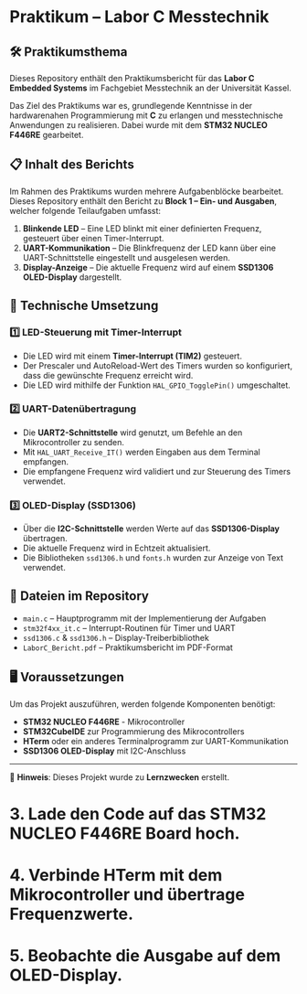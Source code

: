 # Praktikum – Labor C Messtechnik

## 🛠 Praktikumsthema
Dieses Repository enthält den Praktikumsbericht für das **Labor C Embedded Systems** im Fachgebiet Messtechnik an der Universität Kassel.

Das Ziel des Praktikums war es, grundlegende Kenntnisse in der hardwarenahen Programmierung mit **C** zu erlangen und messtechnische Anwendungen zu realisieren. Dabei wurde mit dem **STM32 NUCLEO F446RE** gearbeitet.

## 📋 Inhalt des Berichts
Im Rahmen des Praktikums wurden mehrere Aufgabenblöcke bearbeitet. Dieses Repository enthält den Bericht zu **Block 1 – Ein- und Ausgaben**, welcher folgende Teilaufgaben umfasst:

1. **Blinkende LED** – Eine LED blinkt mit einer definierten Frequenz, gesteuert über einen Timer-Interrupt.
2. **UART-Kommunikation** – Die Blinkfrequenz der LED kann über eine UART-Schnittstelle eingestellt und ausgelesen werden.
3. **Display-Anzeige** – Die aktuelle Frequenz wird auf einem **SSD1306 OLED-Display** dargestellt.

## 🔧 Technische Umsetzung

### 1️⃣ LED-Steuerung mit Timer-Interrupt
- Die LED wird mit einem **Timer-Interrupt (TIM2)** gesteuert.
- Der Prescaler und AutoReload-Wert des Timers wurden so konfiguriert, dass die gewünschte Frequenz erreicht wird.
- Die LED wird mithilfe der Funktion `HAL_GPIO_TogglePin()` umgeschaltet.

### 2️⃣ UART-Datenübertragung
- Die **UART2-Schnittstelle** wird genutzt, um Befehle an den Mikrocontroller zu senden.
- Mit `HAL_UART_Receive_IT()` werden Eingaben aus dem Terminal empfangen.
- Die empfangene Frequenz wird validiert und zur Steuerung des Timers verwendet.

### 3️⃣ OLED-Display (SSD1306)
- Über die **I2C-Schnittstelle** werden Werte auf das **SSD1306-Display** übertragen.
- Die aktuelle Frequenz wird in Echtzeit aktualisiert.
- Die Bibliotheken `ssd1306.h` und `fonts.h` wurden zur Anzeige von Text verwendet.

## 📂 Dateien im Repository
- `main.c` – Hauptprogramm mit der Implementierung der Aufgaben
- `stm32f4xx_it.c` – Interrupt-Routinen für Timer und UART
- `ssd1306.c` & `ssd1306.h` – Display-Treiberbibliothek
- `LaborC_Bericht.pdf` – Praktikumsbericht im PDF-Format

## 🖥 Voraussetzungen
Um das Projekt auszuführen, werden folgende Komponenten benötigt:
- **STM32 NUCLEO F446RE** - Mikrocontroller
- **STM32CubeIDE** zur Programmierung des Mikrocontrollers
- **HTerm** oder ein anderes Terminalprogramm zur UART-Kommunikation
- **SSD1306 OLED-Display** mit I2C-Anschluss

---

📌 **Hinweis**: Dieses Projekt wurde zu **Lernzwecken** erstellt.
# 3. Lade den Code auf das STM32 NUCLEO F446RE Board hoch.

# 4. Verbinde HTerm mit dem Mikrocontroller und übertrage Frequenzwerte.

# 5. Beobachte die Ausgabe auf dem OLED-Display.
